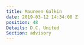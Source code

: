 ```yaml
---
title: Maureen Galkin
date: 2019-03-12 14:34:00 Z
position: 48
Details: D.C. United
Section: advisory
---
```



